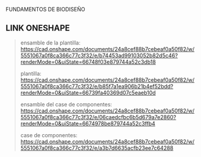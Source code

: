 FUNDAMENTOS DE BIODISEÑO

<h2> LINK ONESHAPE</h2>

> ensamble de la plantilla: https://cad.onshape.com/documents/24a8cef88b7cebeaf0a50f82/w/5551067a0f8ca366c77c3f32/e/b74453ad99103052b82d5c46?renderMode=0&uiState=66748f03e879744a52c3db18
>
> plantilla: https://cad.onshape.com/documents/24a8cef88b7cebeaf0a50f82/w/5551067a0f8ca366c77c3f32/e/b85f7a1ea906b21b4ef52bdd?renderMode=0&uiState=66739fa40369d07c5eaeb10d
>
> ensamble del case de componentes: https://cad.onshape.com/documents/24a8cef88b7cebeaf0a50f82/w/5551067a0f8ca366c77c3f32/e/06caedcfbc6b5d679a7e2860?renderMode=0&uiState=6674978be879744a52c3ffb4
>
> case de componentes: https://cad.onshape.com/documents/24a8cef88b7cebeaf0a50f82/w/5551067a0f8ca366c77c3f32/e/a3b7d6635acfb23ee7c64288 
